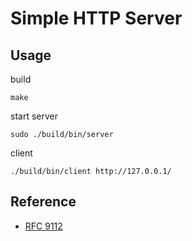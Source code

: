 # Simple HTTP Server

## Usage

build
```
make
```

start server
```
sudo ./build/bin/server
```

client
```
./build/bin/client http://127.0.0.1/
```


## Reference

- [RFC 9112](https://datatracker.ietf.org/doc/html/rfc9112)
